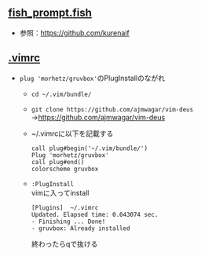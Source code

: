 ## [fish_prompt.fish](https://github.com/Thayato0418/dotfiles/fish_prompt.fish)
- 参照：https://github.com/kurenaif
## [.vimrc](https://github.com/Thayato0418/dotfiles/.vimrc)
- `plug 'morhetz/gruvbox'`のPlugInstallのながれ
  - `cd ~/.vim/bundle/`
    
  - `git clone https://github.com/ajmwagar/vim-deus`<br>
    →https://github.com/ajmwagar/vim-deus
    
  - ~/.vimrcに以下を記載する
    ```
    call plug#begin('~/.vim/bundle/')
    Plug 'morhetz/gruvbox'
    call plug#end()
    colorscheme gruvbox
    ```
    
  - `:PlugInstall`<br>
    vimに入ってinstall
    ```
    [Plugins]  ~/.vimrc
    Updated. Elapsed time: 0.043074 sec.
    - Finishing ... Done!
    - gruvbox: Already installed
    ```
    終わったらqで抜ける
